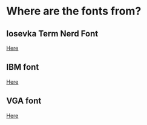 # Where are the fonts from?

## Iosevka Term Nerd Font
[Here](https://github.com/ryanoasis/nerd-fonts/tree/master/patched-fonts/Iosevka/Regular/complete)

## IBM font
[Here](https://fonts.google.com/specimen/IBM+Plex+Mono)

## VGA font
[Here](https://www.dafont.com/perfect-dos-vga-437.font)
